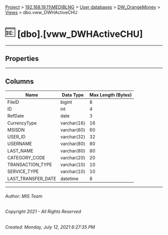 #### 

[Project](../../../../index.md) > [192.168.19.11\\MEDIBLNG](../../../index.md) > [User databases](../../index.md) > [DW_OrangeMoney](../index.md) > [Views](Views.md) > dbo.vww_DWHActiveCHU

# ![Views](../../../../Images/View32.png) [dbo].[vww_DWHActiveCHU]

---

## <a name="#properties"></a>Properties



---

## <a name="#columns"></a>Columns

| Name | Data Type | Max Length (Bytes) |
|---|---|---|
| FileID | bigint | 8 |
| ID | int | 4 |
| RefDate | date | 3 |
| CurrencyType | varchar(16) | 16 |
| MSISDN | varchar(60) | 60 |
| USER_ID | varchar(32) | 32 |
| USERNAME | varchar(80) | 80 |
| LAST_NAME | varchar(80) | 80 |
| CATEGORY_CODE | varchar(20) | 20 |
| TRANSACTION_TYPE | varchar(10) | 10 |
| SERVICE_TYPE | varchar(10) | 10 |
| LAST_TRANSFER_DATE | datetime | 8 |


---

###### Author:  MIS Team

###### Copyright 2021 - All Rights Reserved

###### Created: Monday, July 12, 2021 6:27:35 PM

